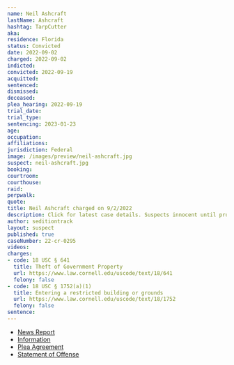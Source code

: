```yaml
---
name: Neil Ashcraft
lastName: Ashcraft
hashtag: TarpCutter
aka:
residence: Florida
status: Convicted
date: 2022-09-02
charged: 2022-09-02
indicted:
convicted: 2022-09-19
acquitted:
sentenced:
dismissed:
deceased:
plea_hearing: 2022-09-19
trial_date:
trial_type:
sentencing: 2023-01-23
age:
occupation:
affiliations:
jurisdiction: Federal
image: /images/preview/neil-ashcraft.jpg
suspect: neil-ashcraft.jpg
booking:
courtroom:
courthouse:
raid:
perpwalk:
quote:
title: Neil Ashcraft charged on 9/2/2022
description: Click for latest case details. Suspects innocent until proven guilty.
author: seditiontrack
layout: suspect
published: true
caseNumber: 22-cr-0295
videos:
charges:
- code: 18 USC § 641
  title: Theft of Government Property
  url: https://www.law.cornell.edu/uscode/text/18/641
  felony: false
- code: 18 USC § 1752(a)(1)
  title: Entering a restricted building or grounds
  url: https://www.law.cornell.edu/uscode/text/18/1752
  felony: false
sentence:
---
```

- [News Report](https://bipartisanreport.com/2022/09/05/flagpole-wielding-jan-6-rioter-tracked-down-and-caught-by-feds/)
- [Information](https://www.justice.gov/usao-dc/case-multi-defendant/file/1536716/download)
- [Plea Agreement](https://www.justice.gov/usao-dc/case-multi-defendant/file/1536721/download)
- [Statement of Offense](https://www.justice.gov/usao-dc/case-multi-defendant/file/1536726/download)
